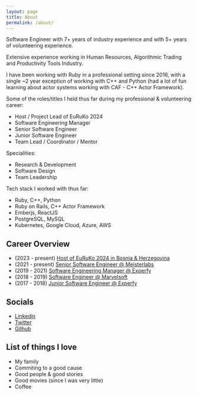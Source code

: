 ```yaml
---
layout: page
title: About
permalink: /about/
---
```


Software Engineer with 7+ years of industry experience and with 5+ years of volunteering experience.

Extensive experience working in Human Resources, Algorithmic Trading and Productivity Tools Industry.

I have been working with Ruby in a professional setting since 2016, with a single ~2 year exception of working with C++ and Python (had a lot of fun learning about actor systems working with CAF - C++ Actor Framework).

Some of the roles/titles I held thus far during my professional & volunteering career:
- Host / Project Lead of EuRuKo 2024
- Software Engineering Manager
- Senior Software Engineer
- Junior Software Engineer
- Team Lead / Coordinator / Mentor

Specialities:
- Research & Development
- Software Design
- Team Leadership

Tech stack I worked with thus far:
- Ruby, C++, Python
- Ruby on Rails, C++ Actor Framework
- Emberjs, ReactJS
- PostgreSQL, MySQL
- Kubernetes, Google Cloud, Azure, AWS

## Career Overview

- (2023 - present) [Host of EuRuKo 2024 in Bosnia & Herzegovina](https://2024.euruko.org)
- (2021 - present) [Senior Software Engineer @ Meisterlabs](https://www.meisterlabs.com/)
- (2019 - 2021) [Software Engineering Manager @ Experfy](https://www.experfy.com/)
- (2018 - 2019) [Software Engineer @ Marvelsoft](https://marvelsoft.net/)
- (2017 - 2018) [Junior Software Engineer @ Experfy](https://www.experfy.com/)

## Socials

- [Linkedin](https://www.linkedin.com/in/muhamed-isabegovic/)
- [Twitter](https://twitter.com/m_isabegovic)
- [Github](https://github.com/misabegovic)

## List of things I love

- My family
- Commiting to a good cause
- Good people & good stories
- Good movies (since I was very little)
- Coffee


